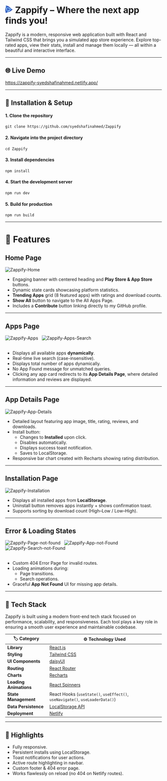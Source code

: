 # <img width="25px" src="src/assets/logo.png" /> Zappify – Where the next app finds you!

Zappify is a modern, responsive web application built with React and Tailwind CSS that brings you a simulated app store experience.
Explore top-rated apps, view their stats, install and manage them locally — all within a beautiful and interactive interface.

---

## 🌐 Live Demo

https://zappify-syedshafinahmed.netlify.app/

---


## 🔗 Installation & Setup

#### 1. Clone the repository
```
git clone https://github.com/syedshafinahmed/Zappify
```

#### 2. Navigate into the project directory
```
cd Zappify
```

#### 3. Install dependencies
```
npm install
```

#### 4. Start the development server
```
npm run dev
```

#### 5. Build for production
```
npm run build
```

---



# 📌 Features

## Home Page
<img width="full" alt="Zappify-Home" src="https://github.com/user-attachments/assets/da02b670-35f8-4a22-b42b-41518ed70ebb" /> <br>

- Engaging banner with centered heading and **Play Store & App Store** buttons.
- Dynamic state cards showcasing platform statistics.
- **Trending Apps** grid (8 featured apps) with ratings and download counts.
- **Show All** button to navigate to the All Apps Page.
- Includes a **Contribute** button linking directly to my GitHub profile.

---


## Apps Page

<div>
   <img height="300" alt="Zappify-Apps" src="https://github.com/user-attachments/assets/2b6ba4a5-53ed-4981-8614-366923349e84" />&nbsp;&nbsp;
   <img height="300" alt="Zappify-Apps-Search" src="https://github.com/user-attachments/assets/9127d4cf-9785-467a-92f0-f3a1cc2b66db" />
</div>
 <br>

- Displays all available apps **dynamically**.
- Real-time live search (case-insensitive).
- Displays total number of apps dynamically.
- No App Found message for unmatched queries.
- Clicking any app card redirects to its **App Details Page**, where detailed information and reviews are displayed.


---

## App Details Page

<img width="full" alt="Zappify-App-Details" src="https://github.com/user-attachments/assets/0ba94a04-d19e-40cb-8e61-07deb283b4d1" /> <br>


- Detailed layout featuring app image, title, rating, reviews, and downloads.
- Install button:
   - Changes to **Installed** upon click.
   - Disables automatically.
   - Displays success toast notification.
   - Saves to LocalStorage.
- Responsive bar chart created with Recharts showing rating distribution.

---

## Installation Page

<img width="full" alt="Zappify-Installation" src="https://github.com/user-attachments/assets/adb050f0-03ba-49ed-bad0-53d6f896d5e5" /> <br>


- Displays all installed apps from **LocalStorage**.
- Uninstall button removes apps instantly + shows confirmation toast.
- Supports sorting by download count (High–Low / Low–High).

---


## Error & Loading States

<div>
   <img height="200" alt="Zappify-Page-not-found" src="https://github.com/user-attachments/assets/654cd20d-7c67-4a22-89db-a88f5467e372" />&nbsp;&nbsp;
   <img height="200" alt="Zappify-App-not-Found" src="https://github.com/user-attachments/assets/382d420a-3cb3-43bf-a450-9385798996b7" />&nbsp;&nbsp;
   <img height="200"alt="Zappify-Search-not-Found" src="https://github.com/user-attachments/assets/a8e0d9db-4598-4bd8-9f53-3311c972e0de" />
</div> <br>

- Custom 404 Error Page for invalid routes.
- Loading animations during:
   - Page transitions.
   - Search operations.
- Graceful **App Not Found** UI for missing app details.

---


## 🧰 Tech Stack

Zappify is built using a modern front-end tech stack focused on performance, scalability, and responsiveness.
Each tool plays a key role in ensuring a smooth user experience and maintainable codebase.

| 🏷️ **Category**       | ⚙️ **Technology Used**                                                                   |
| ---------------------- | ---------------------------------------------------------------------------------------- |
| **Library**          | [React.js](https://react.dev/)                                                           |
| **Styling**            | [Tailwind CSS](https://tailwindcss.com/)                                                 |
| **UI Components**      | [daisyUI](https://daisyui.com/)                                                          |
| **Routing**            | [React Router](https://reactrouter.com/)                                                 |
| **Charts**             | [Recharts](https://recharts.org/en-US/)                                                  |
| **Loading Animations** | [React Spinners](https://www.davidhu.io/react-spinners/)                                 |
| **State Management**   | React Hooks (`useState()`, `useEffect()`, `useNavigate()`, `useLoaderData()`)                                     |
| **Data Persistence**   | [LocalStorage API](https://developer.mozilla.org/en-US/docs/Web/API/Window/localStorage) |
| **Deployment**         | [Netlify](https://www.netlify.com/)                                                      |

---


## 🔧 Highlights
- Fully responsive.
- Persistent installs using LocalStorage.
- Toast notifications for user actions.
- Active route highlighting in navbar.
- Custom footer & 404 error page.
- Works flawlessly on reload (no 404 on Netlify routes).










